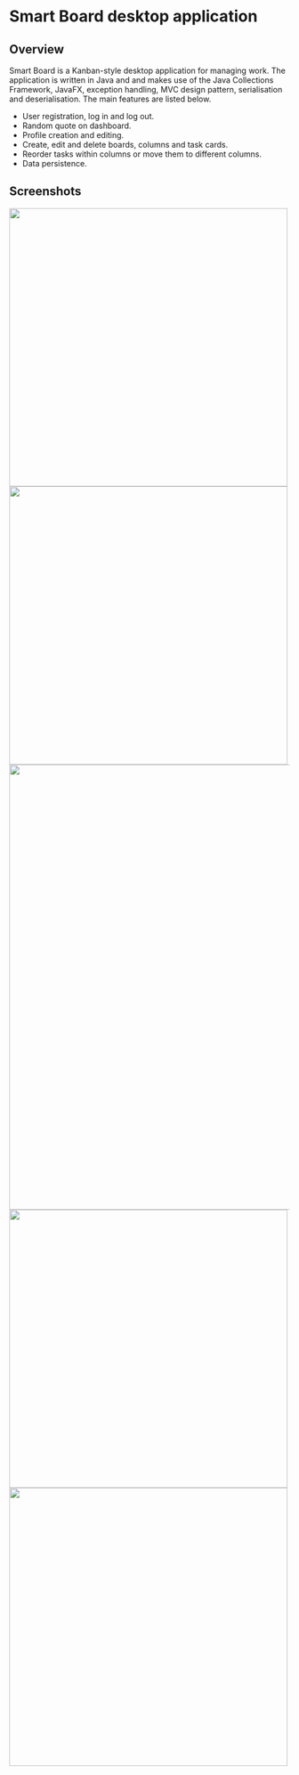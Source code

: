# Smart Board desktop application

## Overview 

Smart Board is a Kanban-style desktop application for managing work. The application is written in Java and and makes use of the Java Collections Framework, JavaFX, exception handling, MVC design pattern, serialisation and deserialisation. The main features are listed below.
 
- User registration, log in and log out.
- Random quote on dashboard. 
- Profile creation and editing.
- Create, edit and delete boards, columns and task cards. 
- Reorder tasks within columns or move them to different columns.
- Data persistence.

## Screenshots
<img width="500" src="https://github.com/CarelleRichards/smart-board/assets/137973963/a14e6888-316a-4567-b7d2-cc84e3e02780"><br>
<img width="500" src="https://github.com/CarelleRichards/smart-board/assets/137973963/2bd8df91-1f64-4a21-b436-4035b28c944b"><br>
<img width="800" src="https://github.com/CarelleRichards/smart-board/assets/137973963/846122f6-4130-4efa-8836-78f58109bca3"><br>
<img width="500" src="https://github.com/CarelleRichards/smart-board/assets/137973963/cde14a3d-3c33-43ac-9fa1-0e9bec7051e5"><br>
<img width="500" src="https://github.com/CarelleRichards/smart-board/assets/137973963/72fb9659-031b-406f-ab04-ccd52e9a5c5b">
